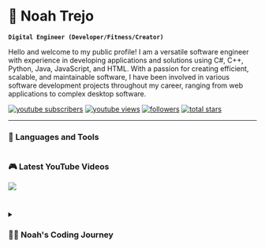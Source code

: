 # 🐐 Noah Trejo

**`Digital Engineer (Developer/Fitness/Creator)`**

Hello and welcome to my public profile! I am a versatile software engineer with experience in developing applications and solutions using C#, C++, Python, Java, JavaScript, and HTML. With a passion for creating efficient, scalable, and maintainable software, I have been involved in various software development projects throughout my career, ranging from web applications to complex desktop software.

   <p align="left">
      <a href="website">
         <img alt="youtube subscribers" title="Subscribe to my YouTube channel" src="website"/></a> 
      <a href="website">
         <img alt="youtube views" title="YouTube views" src="website"/></a> 
      <a href="https://github.com/ForrestKnight?tab=followers">
         <img alt="followers" title="Follow me on Github" src="website"/></a>
      <a href="website">
         <img alt="total stars" title="Total stars on GitHub" src="website"/></a>
   </p>

---

### 🔪 Languages and Tools

<!-- <img align="left" alt="Java" width="30px" style="padding-right:10px;" src="https://cdn.jsdelivr.net/gh/devicons/devicon/icons/java/java-original.svg"/>
<img align="left" alt="Spring" width="30px" style="padding-right:10px;" src="https://cdn.jsdelivr.net/gh/devicons/devicon/icons/spring/spring-original.svg" />
<img align="left" alt="TypeScript" width="30px" style="padding-right:10px;" src="https://cdn.jsdelivr.net/gh/devicons/devicon/icons/typescript/typescript-plain.svg" />
<img align="left" alt="Angular" width="30px" style="padding-right:10px;" src="https://cdn.jsdelivr.net/gh/devicons/devicon/icons/angularjs/angularjs-plain.svg" />
<img align="left" alt="Git" width="30px" style="padding-right:10px;" src="https://cdn.jsdelivr.net/gh/devicons/devicon/icons/git/git-original.svg" />
<img align="left" alt="Linux" width="30px" style="padding-right:10px;" src="https://cdn.jsdelivr.net/gh/devicons/devicon/icons/linux/linux-original.svg" />
<img align="left" alt="HTML" width="30px" style="padding-right:10px;" src="https://cdn.jsdelivr.net/gh/devicons/devicon/icons/html5/html5-plain.svg" />
<img align="left" alt="CSS" width="30px" style="padding-right:10px;" src="https://cdn.jsdelivr.net/gh/devicons/devicon/icons/css3/css3-plain.svg" />
<img align="left" alt="JavaScript" width="30px" style="padding-right:10px;" src="https://cdn.jsdelivr.net/gh/devicons/devicon/icons/javascript/javascript-plain.svg" />
<img align="left" alt="React" width="30px" style="padding-right:10px;" src="https://cdn.jsdelivr.net/gh/devicons/devicon/icons/react/react-original.svg" />
<img align="left" alt="NodeJS" width="30px" style="padding-right:10px;" src="https://cdn.jsdelivr.net/gh/devicons/devicon/icons/nodejs/nodejs-original.svg" />
<img align="left" alt="Python" width="30px" style="padding-right:10px;" src="https://cdn.jsdelivr.net/gh/devicons/devicon/icons/python/python-plain.svg" />
<img align="left" alt="C++" width="30px" style="padding-right:10px;" src="https://cdn.jsdelivr.net/gh/devicons/devicon/icons/cplusplus/cplusplus-line.svg" />
<img align="left" alt="GitHub" width="30px" style="padding-right:10px;" src="https://cdn.jsdelivr.net/gh/devicons/devicon/icons/github/github-original.svg" />
<img align="left" alt="Gradle" width="30px" style="padding-right:10px;" src="https://cdn.jsdelivr.net/gh/devicons/devicon/icons/gradle/gradle-plain.svg" />
<img align="left" alt="Bash" width="30px" style="padding-right:10px;" src="https://cdn.jsdelivr.net/gh/devicons/devicon/icons/bash/bash-original.svg" />
<br /> -->

#

### 🎮 Latest YouTube Videos

<!-- BEGIN YOUTUBE-CARDS -->
<!-- END YOUTUBE-CARDS -->

[<img src="https://custom-icon-badges.demolab.com/badge/-Subscribe%20For%20More-red?style=for-the-badge&logo=video&logoColor=white"/>](website)

#

<details>
 <summary><h3>👨‍💻 Noah's Coding Journey</h3></summary>
   I started my career in software engineering with Linux programming, drawn to its open-source ethos and the challenge of developing software in a command-line environment. I quickly became proficient in the language and started contributing to open-source projects in my spare time. As my skills grew, I began to explore other operating systems, including Unix. I found that the skills I had learned in Linux were easily transferable to other environments, and I became more confident in my abilities as a software engineer.

I soon realized that if I wanted to continue growing as an engineer, I needed to expand my knowledge beyond a single language or operating system. I set myself the goal of becoming proficient in multiple languages, including C#, C++, Python, Java, JavaScript, and HTML. I read books, took courses, and worked on personal projects to improve my skills.

As I gained experience in these languages, I realized that many of the applications I was developing needed to interact with databases and servers. This led me to explore database systems and server administration, and I quickly became proficient in MySQL, PostgreSQL, and Oracle database systems. I also gained experience with server administration on various platforms, including Linux, Windows, and macOS.

Today, I am a highly skilled software engineer with experience in multiple languages and a deep understanding of database systems and server administration. I am always looking for new challenges and opportunities to learn and grow, and I am excited about what the future holds for my career in software engineering.

[website]: **insert website
[youtube]: **insert youtube
